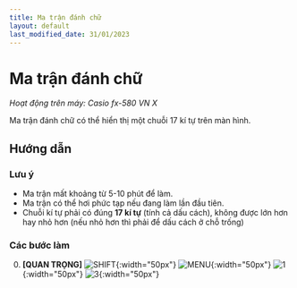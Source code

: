 ```yaml
---
title: Ma trận đánh chữ
layout: default
last_modified_date: 31/01/2023
---
```


# Ma trận đánh chữ
*Hoạt động trên máy: Casio fx-580 VN X*

Ma trận đánh chữ có thể hiển thị một chuỗi 17 kí tự trên màn hình.

## Hướng dẫn
### Lưu ý
- Ma trận mất khoảng từ 5-10 phút để làm.
- Ma trận có thể hơi phức tạp nếu đang làm lần đầu tiên.
- Chuỗi kí tự phải có đúng **17 kí tự** (tính cả dấu cách), không được lớn hơn hay nhỏ hơn (nếu nhỏ hơn thì phải để dấu cách ở chỗ trống)

### Các bước làm
0. **[QUAN TRỌNG]** ![SHIFT]{:width="50px"} ![MENU]{:width="50px"} ![1]{:width="50px"} ![3]{:width="50px"}

[SHIFT]: /thu-vien-ma-tran/images/fx580vnx/shift.bmp
[MENU]: /thu-vien-ma-tran/images/fx580vnx/menu.bmp
[1]: /thu-vien-ma-tran/images/fx580vnx/1.bmp
[3]: /thu-vien-ma-tran/images/fx580vnx/3.bmp
